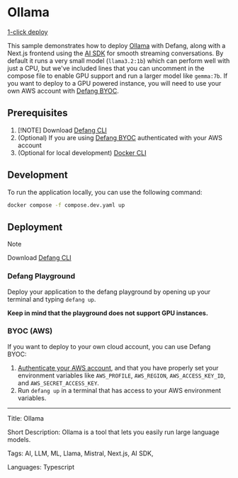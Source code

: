 # Ollama

[1-click deploy](https://portal.defang.dev/redirect?url=https%3A%2F%2Fgithub.com%2Fnew%3Ftemplate_name%3Dsample-ollama-template%26template_owner%3DDefangSamples)

This sample demonstrates how to deploy [Ollama](https://ollama.com/) with Defang, along with a Next.js frontend using the [AI SDK](https://www.npmjs.com/package/ai) for smooth streaming conversations. By default it runs a very small model (`llama3.2:1b`) which can perform well with just a CPU, but we've included lines that you can uncomment in the compose file to enable GPU support and run a larger model like `gemma:7b`. If you want to deploy to a GPU powered instance, you will need to use your own AWS account with [Defang BYOC](https://docs.defang.io/docs/concepts/defang-byoc).

## Prerequisites

1. [!NOTE] Download [Defang CLI](https://github.com/DefangLabs/defang)
2. (Optional) If you are using [Defang BYOC](https://docs.aws.amazon.com/cli/latest/userguide/cli-chap-configure.html) authenticated with your AWS account
3. (Optional for local development) [Docker CLI](https://docs.docker.com/engine/install/)

## Development

To run the application locally, you can use the following command:

```bash
docker compose -f compose.dev.yaml up
```

## Deployment

> [!NOTE]
> Download [Defang CLI](https://github.com/DefangLabs/defang)

### Defang Playground

Deploy your application to the defang playground by opening up your terminal and typing `defang up`.

**Keep in mind that the playground does not support GPU instances.**

### BYOC (AWS)

If you want to deploy to your own cloud account, you can use Defang BYOC:

1. [Authenticate your AWS account](https://docs.aws.amazon.com/cli/latest/userguide/cli-chap-configure.html), and that you have properly set your environment variables like `AWS_PROFILE`, `AWS_REGION`, `AWS_ACCESS_KEY_ID`, and `AWS_SECRET_ACCESS_KEY`.
2. Run `defang up` in a terminal that has access to your AWS environment variables.

---

Title: Ollama

Short Description: Ollama is a tool that lets you easily run large language models.

Tags: AI, LLM, ML, Llama, Mistral, Next.js, AI SDK, 

Languages: Typescript

